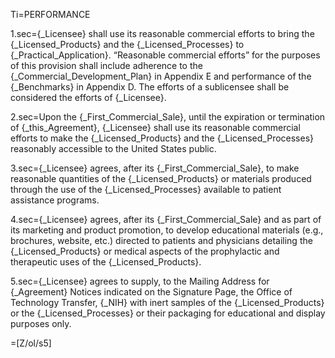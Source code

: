 Ti=PERFORMANCE

1.sec={_Licensee} shall use its reasonable commercial efforts to bring the {_Licensed_Products} and the {_Licensed_Processes} to {_Practical_Application}.  “Reasonable commercial efforts” for the purposes of this provision shall include adherence to the {_Commercial_Development_Plan} in Appendix E and performance of the {_Benchmarks} in Appendix D.  The efforts of a sublicensee shall be considered the efforts of {_Licensee}.

2.sec=Upon the {_First_Commercial_Sale}, until the expiration or termination of {_this_Agreement}, {_Licensee} shall use its reasonable commercial efforts to make the {_Licensed_Products} and the {_Licensed_Processes} reasonably accessible to the United States public.

3.sec={_Licensee} agrees, after its {_First_Commercial_Sale}, to make reasonable quantities of the {_Licensed_Products} or materials produced through the use of the {_Licensed_Processes} available to patient assistance programs.

4.sec={_Licensee} agrees, after its {_First_Commercial_Sale} and as part of its marketing and product promotion, to develop educational materials (e.g., brochures, website, etc.) directed to patients and physicians detailing the {_Licensed_Products} or medical aspects of the prophylactic and therapeutic uses of the {_Licensed_Products}.

5.sec={_Licensee} agrees to supply, to the Mailing Address for {_Agreement} Notices indicated on the Signature Page, the Office of Technology Transfer, {_NIH} with inert samples of the {_Licensed_Products} or the {_Licensed_Processes} or their packaging for educational and display purposes only.

=[Z/ol/s5]
